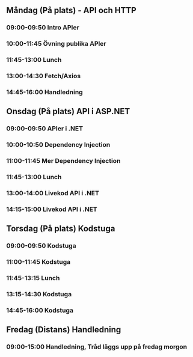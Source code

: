 ## Måndag (På plats) - API och HTTP
### 09:00-09:50 Intro APIer
### 10:00-11:45 Övning publika APIer
### 11:45-13:00 Lunch
### 13:00-14:30 Fetch/Axios
### 14:45-16:00 Handledning

## Onsdag (På plats) API i ASP.NET
### 09:00-09:50 APIer i .NET
### 10:00-10:50 Dependency Injection
### 11:00-11:45 Mer Dependency Injection
### 11:45-13:00 Lunch
### 13:00-14:00 Livekod API i .NET
### 14:15-15:00 Livekod API i .NET

## Torsdag (På plats) Kodstuga
### 09:00-09:50 Kodstuga
### 11:00-11:45 Kodstuga
### 11:45-13:15 Lunch
### 13:15-14:30 Kodstuga
### 14:45-16:00 Kodstuga

## Fredag (Distans) Handledning
### 09:00-15:00 Handledning, Tråd läggs upp på fredag morgon